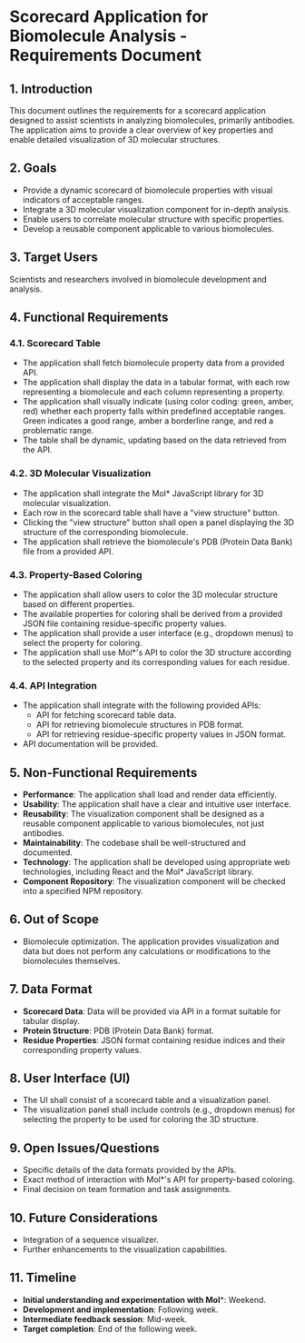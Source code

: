 # Scorecard Application for Biomolecule Analysis - Requirements Document

## 1. Introduction
This document outlines the requirements for a scorecard application designed to assist scientists in analyzing biomolecules, primarily antibodies. The application aims to provide a clear overview of key properties and enable detailed visualization of 3D molecular structures.

## 2. Goals
- Provide a dynamic scorecard of biomolecule properties with visual indicators of acceptable ranges.
- Integrate a 3D molecular visualization component for in-depth analysis.
- Enable users to correlate molecular structure with specific properties.
- Develop a reusable component applicable to various biomolecules.

## 3. Target Users
Scientists and researchers involved in biomolecule development and analysis.

## 4. Functional Requirements
### 4.1. Scorecard Table
- The application shall fetch biomolecule property data from a provided API.
- The application shall display the data in a tabular format, with each row representing a biomolecule and each column representing a property.
- The application shall visually indicate (using color coding: green, amber, red) whether each property falls within predefined acceptable ranges. Green indicates a good range, amber a borderline range, and red a problematic range.
- The table shall be dynamic, updating based on the data retrieved from the API.

### 4.2. 3D Molecular Visualization
- The application shall integrate the Mol* JavaScript library for 3D molecular visualization.
- Each row in the scorecard table shall have a "view structure" button.
- Clicking the "view structure" button shall open a panel displaying the 3D structure of the corresponding biomolecule.
- The application shall retrieve the biomolecule's PDB (Protein Data Bank) file from a provided API.

### 4.3. Property-Based Coloring
- The application shall allow users to color the 3D molecular structure based on different properties.
- The available properties for coloring shall be derived from a provided JSON file containing residue-specific property values.
- The application shall provide a user interface (e.g., dropdown menus) to select the property for coloring.
- The application shall use Mol*'s API to color the 3D structure according to the selected property and its corresponding values for each residue.

### 4.4. API Integration
- The application shall integrate with the following provided APIs:  
  - API for fetching scorecard table data.  
  - API for retrieving biomolecule structures in PDB format.  
  - API for retrieving residue-specific property values in JSON format.
- API documentation will be provided.

## 5. Non-Functional Requirements
- **Performance**: The application shall load and render data efficiently.
- **Usability**: The application shall have a clear and intuitive user interface.
- **Reusability**: The visualization component shall be designed as a reusable component applicable to various biomolecules, not just antibodies.
- **Maintainability**: The codebase shall be well-structured and documented.
- **Technology**: The application shall be developed using appropriate web technologies, including React and the Mol* JavaScript library.
- **Component Repository**: The visualization component will be checked into a specified NPM repository.

## 6. Out of Scope
- Biomolecule optimization. The application provides visualization and data but does not perform any calculations or modifications to the biomolecules themselves.

## 7. Data Format
- **Scorecard Data**: Data will be provided via API in a format suitable for tabular display.
- **Protein Structure**: PDB (Protein Data Bank) format.
- **Residue Properties**: JSON format containing residue indices and their corresponding property values.

## 8. User Interface (UI)
- The UI shall consist of a scorecard table and a visualization panel.
- The visualization panel shall include controls (e.g., dropdown menus) for selecting the property to be used for coloring the 3D structure.

## 9. Open Issues/Questions
- Specific details of the data formats provided by the APIs.
- Exact method of interaction with Mol*'s API for property-based coloring.
- Final decision on team formation and task assignments.

## 10. Future Considerations
- Integration of a sequence visualizer.
- Further enhancements to the visualization capabilities.

## 11. Timeline
- **Initial understanding and experimentation with Mol***: Weekend.
- **Development and implementation**: Following week.
- **Intermediate feedback session**: Mid-week.
- **Target completion**: End of the following week.
